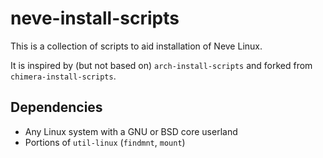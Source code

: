 # neve-install-scripts

This is a collection of scripts to aid installation of Neve Linux.

It is inspired by (but not based on) `arch-install-scripts` and
forked from `chimera-install-scripts`.

## Dependencies

* Any Linux system with a GNU or BSD core userland
* Portions of `util-linux` (`findmnt`, `mount`)

